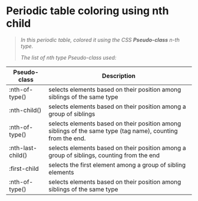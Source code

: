 # Periodic table coloring using nth child

>*In this periodic table,  colored it using the CSS **Pseudo-class** n-th type.*
>
>*The list of nth type Pseudo-class used:*
>
| Pseudo-class   | Description |
| -------------- | ------------|
| :nth-of-type() | selects elements based on their position among siblings of the same type |
| :nth-child() | selects elements based on their position among a group of siblings |
| :nth-of-type() | selects elements based on their position among siblings of the same type (tag name), counting from the end. |
| :nth-last-child() | selects elements based on their position among a group of siblings, counting from the end |
| :first-child | selects the first element among a group of sibling elements |
| :nth-of-type() | selects elements based on their position among siblings of the same type |